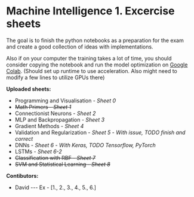 # Machine Intelligence 1. Excercise sheets
The goal is to finish the python notebooks as a preparation for the exam and create a good collection of ideas with implementations.

Also if on your computer the training takes a lot of time, you should consider copying the notebook and run the model optimization on [Google Colab](https://colab.research.google.com).
(Should set up runtime to use acceleration. Also might need to modify a few lines to utilize GPUs there)

 
**Uploaded sheets:**
- Programming and Visualisation - *Sheet 0*
- <del>Math Primers - *Sheet 1*</del>
- Connectionist Neurons - *Sheet 2*
- MLP and Backpropagation - *Sheet 3*
- Gradient Methods - *Sheet 4*
- Validation and Regularization - *Sheet 5* - *With issue, TODO finish and correct*
- DNNs - *Sheet 6* - *With Keras, TODO Tensorflow, PyTorch*
- LSTMs - *Sheet 6-2*
- <del>Classification with RBF - *Sheet 7*</del>
- <del>SVM and Statistical Learning - *Sheet 8*</del>

**Contibutors:**
- David --- Ex - [1., 2., 3., 4., 5., 6.]
